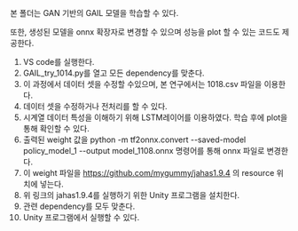 본 폴더는 GAN 기반의 GAIL 모델을 학습할 수 있다.

또한, 생성된 모델을 onnx 확장자로 변경할 수 있으며 성능을 plot 할 수 있는 코드도 제공한다.

1. VS code를 실행한다.
2. GAIL_try_1014.py를 열고 모든 dependency를 맞춘다.
3. 이 과정에서 데이터 셋을 수정할 수있으며, 본 연구에서는 1018.csv 파일을 이용한다.
4. 데이터 셋을 수정하거나 전처리를 할 수 있다.
5. 시계열 데이터 특성을 이해하기 위해 LSTM레이어를 이용하였다. 학습 후에 plot을 통해 확인할 수 있다.
6. 출력된 weight 값을  python -m tf2onnx.convert --saved-model policy_model_1 --output model_1108.onnx 명령어를 통해 onnx 파일로 변경한다.
7. 이 weight 파일을 https://github.com/mygummy/jahas1.9.4 의 resource 위치에 넣는다.
8. 위 링크의 jahas1.9.4를 실행하기 위한  Unity 프로그램을 설치한다.
9. 관련 dependency를 모두 맞춘다.
10. Unity 프로그램에서 실행할 수 있다.
